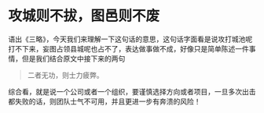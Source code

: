 # 攻城则不拔，图邑则不废

语出《三略》，今天我们来理解一下这句话的意思，这句话字面看是说攻打城池呢打不下来，妄图占领县城呢也占不了，表达做事做不成，好像只是简单陈述一件事情，但是我们结合原文中接下来的两句

> 二者无功，则士力疲弊。

综合看，就是说一个公司或者一个组织，要谨慎选择方向或者项目，一旦多次出击都失败的话，则团队士气不可用，并且更进一步有奔溃的风险！

